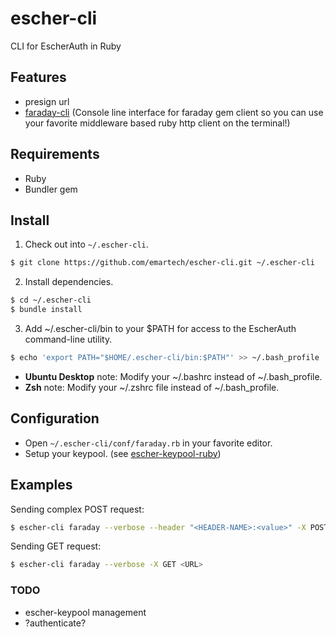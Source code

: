 # escher-cli

CLI for EscherAuth in Ruby

## Features
 
 - presign url
 - [faraday-cli](https://github.com/adamluzsi/faraday-cli.rb) (Console line interface for faraday gem client so you can use your favorite middleware based ruby http client on the terminal!)

## Requirements
 
 - Ruby
 - Bundler gem

## Install

1. Check out into `~/.escher-cli`.

```bash
$ git clone https://github.com/emartech/escher-cli.git ~/.escher-cli
```

2. Install dependencies.

```bash
$ cd ~/.escher-cli
$ bundle install
```

3. Add ~/.escher-cli/bin to your $PATH for access to the EscherAuth command-line utility.

```bash
$ echo 'export PATH="$HOME/.escher-cli/bin:$PATH"' >> ~/.bash_profile
```

 - __Ubuntu Desktop__ note: Modify your ~/.bashrc instead of ~/.bash_profile.
 - __Zsh__ note: Modify your ~/.zshrc file instead of ~/.bash_profile.

## Configuration

 - Open `~/.escher-cli/conf/faraday.rb` in your favorite editor.
 - Setup your keypool. (see [escher-keypool-ruby](https://github.com/emartech/escher-keypool-ruby))

## Examples

Sending complex POST request:

```bash
$ escher-cli faraday --verbose --header "<HEADER-NAME>:<value>" -X POST <URL> --data "<JSON_DATA>"
```

Sending GET request:

```bash
$ escher-cli faraday --verbose -X GET <URL>
```

### TODO

 - escher-keypool management
 - ?authenticate?
